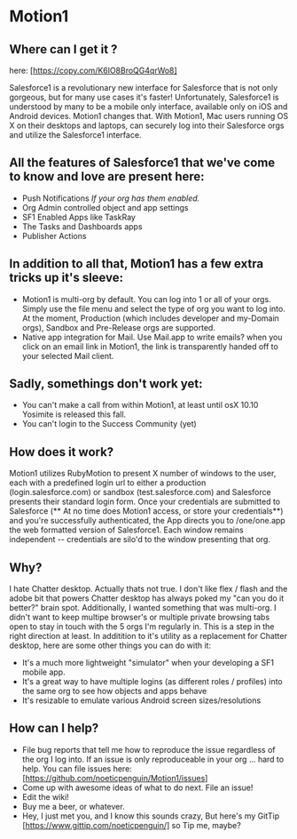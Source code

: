 Motion1
=======

## Where can I get it ?
here: [https://copy.com/K6lO8BroQG4qrWo8]

Salesforce1 is a revolutionary new interface for Salesforce that is not only gorgeous, but for many use cases it's faster! Unfortunately, Salesforce1 is understood by many to be a mobile only interface, available only on iOS and Android devices. Motion1 changes that. With Motion1, Mac users running OS X on their desktops and laptops, can securely log into their Salesforce orgs and utilize the Salesforce1 interface. 

## All the features of Salesforce1 that we've come to know and love are present here: 
+ Push Notifications *If your org has them enabled.*
+ Org Admin controlled object and app settings
+ SF1 Enabled Apps like TaskRay
+ The Tasks and Dashboards apps
+ Publisher Actions 

## In addition to all that, Motion1 has a few extra tricks up it's sleeve:
+ Motion1 is multi-org by default. You can log into 1 or all of your orgs. Simply use the file menu and select the type of org you want to log into. At the moment, Production (which includes developer and my-Domain orgs), Sandbox and Pre-Release orgs are supported. 
+ Native app integration for Mail. Use Mail.app to write emails? when you click on an email link in Motion1, the link is transparently handed off to your selected Mail client. 

## Sadly, somethings don't work yet:
+ You can't make a call from within Motion1, at least until osX 10.10 Yosimite is released this fall.
+ You can't login to the Success Community (yet)

## How does it work?
Motion1 utilizes RubyMotion to present X number of windows to the user, each with a predefined login url to either a production (login.salesforce.com) or sandbox (test.salesforce.com) and Salesforce presents their standard login form. Once your credentials are submitted to Salesforce (** At no time does Motion1 access, or store your credentials**) and you're successfully authenticated, the App directs you to /one/one.app the web formatted version of Salesforce1. Each window remains independent -- credentials are silo'd to the window presenting that org. 

## Why? 
I hate Chatter desktop. Actually thats not true. I don't like flex / flash and the adobe bit that powers Chatter desktop has always poked my "can you do it better?" brain spot. Additionally, I wanted something that was multi-org. I didn't want to keep multipe browser's or multiple private browsing tabs open to stay in touch with the 5 orgs I'm regularly in. This is a step in the right direction at least. In additition to it's utility as a replacement for Chatter desktop, here are some other things you can do with it:
+ It's a much more lightweight "simulator" when your developing a SF1 mobile app. 
+ It's a great way to have multiple logins (as different roles / profiles) into the same org to see how objects and apps behave
+ It's resizable to emulate various Android screen sizes/resolutions

## How can I help?
+ File bug reports that tell me how to reproduce the issue regardless of the org I log into. If an issue is only reproduceable in your org ... hard to help. You can file issues here: [https://github.com/noeticpenguin/Motion1/issues]
+ Come up with awesome ideas of what to do next. File an issue!
+ Edit the wiki!
+ Buy me a beer, or whatever.
+ Hey, I just met you, and I know this sounds crazy, But here's my GitTip [https://www.gittip.com/noeticpenguin/] so Tip me, maybe?
